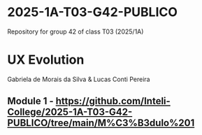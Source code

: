 # 2025-1A-T03-G42-PUBLICO
Repository for group 42 of class T03 (2025/1A)

# UX Evolution

Gabriela de Morais da Silva & Lucas Conti Pereira

## Module 1 - https://github.com/Inteli-College/2025-1A-T03-G42-PUBLICO/tree/main/M%C3%B3dulo%201

